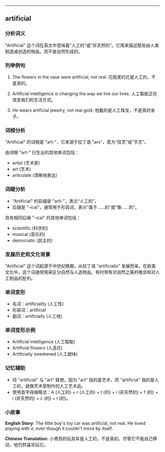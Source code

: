 
---------------
## artificial
### 分析词义
"Artificial" 这个词在英文中意味着“人工的”或“非天然的”。它用来描述那些由人类制造或创造的物品，而不是自然形成的。

### 列举例句
1. The flowers in the vase were artificial, not real.
   花瓶里的花是人工的，不是真的。

2. Artificial intelligence is changing the way we live our lives.
   人工智能正在改变我们的生活方式。

3. He wears artificial jewelry, not real gold.
   他戴的是人工珠宝，不是真的金子。

### 词根分析
"Artificial" 的词根是 "art-"，它来源于拉丁语 "ars"，意为“技艺”或“手艺”。

由词根 "art-" 衍生出的其他单词包括：
- artist (艺术家)
- art (艺术)
- articulate (清晰地表达)

### 词缀分析
- "Artificial" 的前缀是 "arti-"，表示“人工的”。
- 后缀是 "-ical"，通常用于形容词，表示“属于……的”或“像……的”。

具有相同后缀 "-ical" 的其他单词包括：
- scientific (科学的)
- musical (音乐的)
- democratic (民主的)

### 发展历史和文化背景
"Artificial" 这个词起源于中世纪晚期，从拉丁语 "artificialis" 发展而来。在欧美文化中，这个词通常用来区分自然与人造物品，有时带有对自然之美的推崇和对人工制品的批判。

### 单词变形
- 名词：artificiality (人工性)
- 形容词：artificial
- 副词：artificially (人工地)

### 单词变形示例
- Artificial intelligence (人工智能)
- Artificial flowers (人造花)
- Artificially sweetened (人工甜味)

### 记忆辅助
- 将 "artificial" 与 "art" 联想，因为 "art" 指的是艺术，而 "artificial" 指的是人工的，就像艺术家制作的人工艺术品。
- 使用首字母缩略法：A (人工的) + r (人工的) + t (的) + i (非天然的) + f (的) + i (非天然的) + c (的) + l (的)。

### 小故事
**English Story:**
The little boy's toy car was artificial, not real. He loved playing with it, even though it couldn't move by itself.

**Chinese Translation:**
小男孩的玩具车是人工的，不是真的。尽管它不能自己移动，他仍然喜欢玩它。


